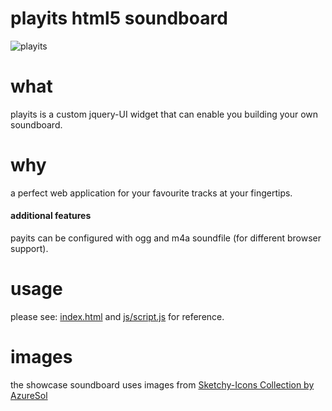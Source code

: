 # playits html5 soundboard


![playits](https://cloud.githubusercontent.com/assets/16484527/19605896/bdf7cd30-97db-11e6-9689-29be0e3d6eea.PNG)

# what

playits is a custom jquery-UI widget that can enable you building your own soundboard.

# why

a perfect web application for your favourite tracks at your fingertips.

#### additional features

payits can be configured with ogg and m4a soundfile (for different browser support).

# usage

please see: [index.html](index.html) and [js/script.js](js/script.js) for reference.

# images

the showcase soundboard uses images from [Sketchy-Icons Collection by AzureSol](http://azuresol.deviantart.com/art/Sketchy-Icons-134668163)
